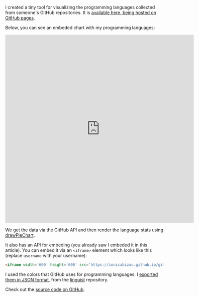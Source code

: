 I created a tiny tool for visualizing the programming languages collected from someone's GitHub repositories. It is [available here, being hosted on GitHub pages](http://ionicabizau.github.io/github-profile-languages/).

Below, you can see an embeded chart with my programming languages: 

<iframe width='600' height='600' src='https://ionicabizau.github.io/github-profile-languages/api.html?IonicaBizau' frameborder='0'></iframe>

We get the data via the GitHub API and then render the language stats using [drawPieChart](https://github.com/githiro/drawPieChart).

It also has an API for embeding (you already saw I embeded it in this article). You can embed it via an `<iframe>` element which looks like this (replace `username` with your username):

```html
<iframe width='600' height='600' src='https://ionicabizau.github.io/github-profile-languages/api.html?username' frameborder='0'></iframe>
```

I used the colors that GitHub uses for programming languages. I [exported them in JSON format](https://github.com/IonicaBizau/github-colors), from the [linguist](https://github.com/github/linguist/) repository.

Check out the [source code on GitHub](https://github.com/IonicaBizau/github-profile-languages).
